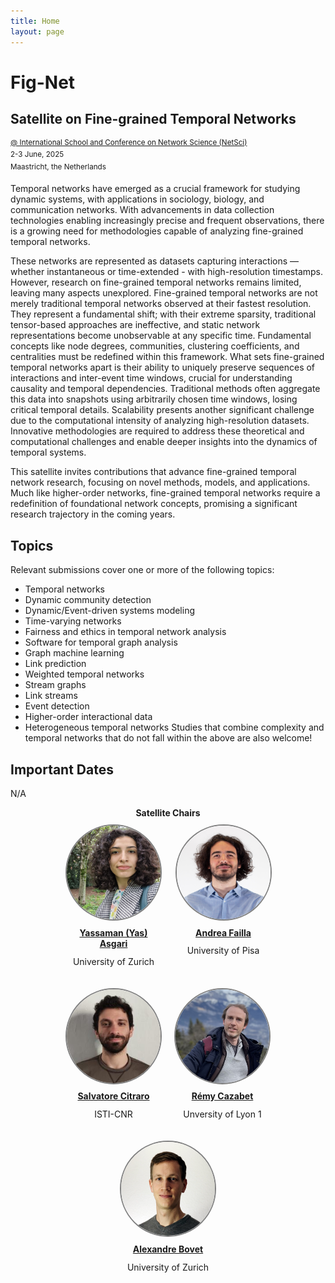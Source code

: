 ```yaml
---
title: Home
layout: page
---
```


# Fig-Net
## Satellite on Fine-grained Temporal Networks 
<sup>[@ International School and Conference on Network Science (NetSci)](https://netsci2025.github.io/)</sup><br>
<sup>2-3 June, 2025</sup><br>
<sup>Maastricht, the Netherlands</sup>

Temporal networks have emerged as a crucial framework for studying dynamic systems, with applications in sociology, biology, and communication networks. With advancements in data collection technologies enabling increasingly precise and frequent observations, there is a growing need for methodologies capable of analyzing fine-grained temporal networks.

These networks are represented as datasets capturing interactions — whether instantaneous or time-extended - with high-resolution timestamps. However, research on fine-grained temporal networks remains limited, leaving many aspects unexplored. Fine-grained temporal networks are not merely traditional temporal networks observed at their fastest resolution. They represent a fundamental shift; with their extreme sparsity, traditional tensor-based approaches are ineffective, and static network representations become unobservable at any specific time. Fundamental concepts like node degrees, communities, clustering coefficients, and centralities must be redefined within this framework. What sets fine-grained temporal networks apart is their ability to uniquely preserve sequences of interactions and inter-event time windows, crucial for understanding causality and temporal dependencies. Traditional methods often aggregate this data into snapshots using arbitrarily chosen time windows, losing critical temporal details. Scalability presents another significant challenge due to the computational intensity of analyzing high-resolution datasets. Innovative methodologies are required to address these theoretical and computational challenges and enable deeper insights into the dynamics of temporal systems.

This satellite invites contributions that advance fine-grained temporal network research, focusing on novel methods, models, and applications. Much like higher-order networks, fine-grained temporal networks require a redefinition of foundational network concepts, promising a significant research trajectory in the coming years. 

## Topics 
Relevant submissions cover one or more of the following topics:
- Temporal networks  
- Dynamic community detection
- Dynamic/Event-driven systems modeling  
- Time-varying networks  
- Fairness and ethics in temporal network analysis
- Software for temporal graph analysis
- Graph machine learning
- Link prediction
- Weighted temporal networks
- Stream graphs
- Link streams
- Event detection
- Higher-order interactional data
- Heterogeneous temporal networks
Studies that combine complexity and temporal networks that do not fall within the above are also welcome!


## Important Dates
N/A

<div style="width: 100%; text-align: center; display: flex; justify-content: center; flex-wrap: wrap;"> 
<div style="width: 100%; text-align: center"> 
<b>Satellite Chairs</b>
</div>  
<div style="float: left; margin: 10px">
<a href="https://www.yasasgari.com/">
  <img src="images/asgari.png" style="border: 2px solid gray; width: 150px; height: 150px; background-size: cover; border-radius: 50%;">
  </a>
  <span style="display: block; padding: 5%; text-align: center;"><a href="https://www.yasasgari.com/"><b>Yassaman (Yas) Asgari</b></a></span>
  <span style="display: block; margin-top: -10px; text-align: center;"><p>University of Zurich</p></span>
</div>
<div style="float: left; margin: 10px">
<a href="https://linktr.ee/andreafailla">
  <img src="images/failla.png" style="border: 2px solid gray; width: 150px; height: 150px; background-size: cover; border-radius: 50%;">
  </a>
  <span style="display: block; padding: 5%; text-align: center;"><a href="https://linktr.ee/andreafailla"><b>Andrea Failla</b></a></span>
  <span style="display: block; margin-top: -10px; text-align: center;"><p>University of Pisa</p></span>
</div>
<div style="clear: both;"></div>
<div style="float: left; margin: 10px">
<a href="https://pages.di.unipi.it/citraro/">
  <img src="images/Citraro.jpeg" style="border: 2px solid gray; width: 150px; height: 150px; background-size: cover; border-radius: 50%;">
  </a>
  <span style="display: block; padding: 5%; text-align: center;"><a href="https://pages.di.unipi.it/citraro/"><b>Salvatore Citraro</b></a></span>
  <span style="display: block; margin-top: -10px; text-align: center;"><p>ISTI-CNR</p></span>
</div>
<div style="float: left; margin: 10px">
<a href="https://cazabetremy.fr/">
  <img src="images/cazabet.png" style="border: 2px solid gray; width: 150px; height: 150px; background-size: cover; border-radius: 50%;">
  </a>
  <span style="display: block; padding: 5%; text-align: center;"><a href="https://cazabetremy.fr/"><b>Rémy Cazabet</b></a></span>
  <span style="display: block; margin-top: -10px; text-align: center;"><p>Unversity of Lyon 1</p></span>
</div>
<div style="float: left; margin: 10px">
<a href="https://alexbovet.github.io/">
  <img src="images/bovet.jpg" style="border: 2px solid gray; width: 150px; height: 150px; background-size: cover; border-radius: 50%;">
  </a>
  <span style="display: block; padding: 5%; text-align: center;"><a href="https://alexbovet.github.io/"><b>Alexandre Bovet</b></a></span>
  <span style="display: block; margin-top: -10px; text-align: center;"><p>University of Zurich</p></span>
</div>
</div>